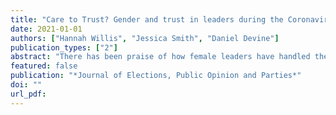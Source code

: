 ```yaml
---
title: "Care to Trust? Gender and trust in leaders during the Coronavirus pandemic"
date: 2021-01-01
authors: ["Hannah Willis", "Jessica Smith", "Daniel Devine"]
publication_types: ["2"]
abstract: "There has been praise of how female leaders have handled the Coronavirus pandemic relative to their male counterparts by presenting a more ‘caring’ leadership. Of similar coverage has been the role of public trust for how successful governments have been in containing outbreaks. In this paper, we build on these two literatures to understand the different determinants of trust during the pandemic between men and women. Following social role theory, we argue that female citizens’ trust judgements are more likely to be driven by the perception that leaders are more caring than are men, whilst men’s judgements are more likely to be driven by competence judgements than women’s. We test this argument using original survey data from three countries. We find that this relationship holds in the United States, but not the United Kingdom or Italy. This adds to variation in gender gaps in the US and Europe; at the same time, it also suggests that the propensity for women to be less trusting than men is not down to (perceived) leadership traits."
featured: false
publication: "*Journal of Elections, Public Opinion and Parties*"
doi: ""
url_pdf: 
---
```



